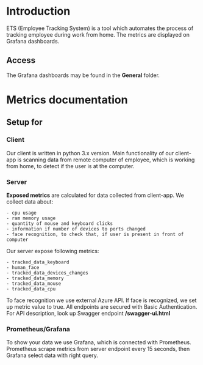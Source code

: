 Introduction
============

ETS (Employee Tracking System) is a tool which automates the process
of tracking employee during work from home. The metrics are displayed on Grafana dashboards.

Access
------

The Grafana dashboards may be found in the **General** folder.


Metrics documentation
=====================

Setup for
---------

### Client

Our client is written in python 3.x version. Main functionality of our client-app 
is scanning data from remote computer of employee, which is working from home, 
to detect if the user is at the computer. 

### Server

**Exposed metrics** are calculated for data collected from client-app.
We collect data about:

    - cpu usage 
    - ram memory usage
    - quantity of mouse and keyboard clicks
    - information if number of devices to ports changed
    - face recognition, to check that, if user is present in front of computer
    
Our server expose following metrics:

    - tracked_data_keyboard
    - human_face
    - tracked_data_devices_changes
    - tracked_data_memory
    - tracked_data_mouse
    - tracked_data_cpu


To face recognition we use external Azure API. If face is recognized, we set up
metric value to true.
All endpoints are secured with Basic Authentication.
For API description, look up Swagger endpoint **/swagger-ui.html**

### Prometheus/Grafana

To show your data we use Grafana, which is connected with Prometheus. 
Prometheus scrape metrics from server endpoint every 15 seconds, then Grafana select 
data with right query.
